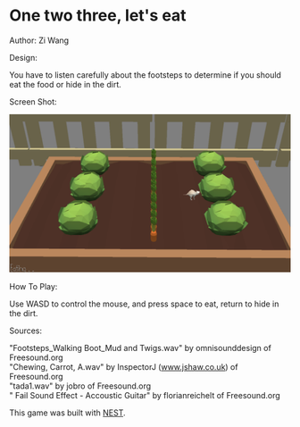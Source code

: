 # One two three, let's eat

Author: Zi Wang

Design: 

You have to listen carefully about the footsteps to determine if you should eat the food or hide in the dirt.

Screen Shot:

![Screen Shot](screenshot.png)

How To Play:

Use WASD to control the mouse, and press space to eat, return to hide in the dirt.

Sources: 

"Footsteps_Walking Boot_Mud and Twigs.wav" by omnisounddesign of Freesound.org\
"Chewing, Carrot, A.wav" by InspectorJ (www.jshaw.co.uk) of Freesound.org\
"tada1.wav" by jobro of Freesound.org\
" Fail Sound Effect - Accoustic Guitar" by florianreichelt of Freesound.org


This game was built with [NEST](NEST.md).

